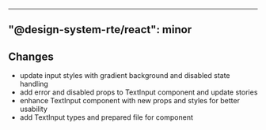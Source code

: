 ---
  "@design-system-rte/react": minor
  ---
  
  ## Changes

- update input styles with gradient background and disabled state handling
- add error and disabled props to TextInput component and update stories
- enhance TextInput component with new props and styles for better usability
- add TextInput types and prepared file for component
